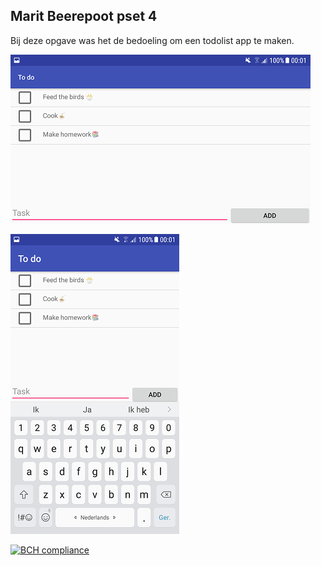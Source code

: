 ## Marit Beerepoot pset 4
Bij deze opgave was het de bedoeling om een todolist app te maken.


![screenshot](/doc/landscape.png)


![screenshot](/doc/portrait.png)


[![BCH compliance](https://bettercodehub.com/edge/badge/10983430/maritbeerepoot-pset4?branch=master)](https://bettercodehub.com/)